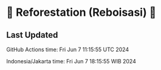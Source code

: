 
# 🌳 Reforestation (Reboisasi) 🌲

## Last Updated

GitHub Actions time: Fri Jun  7 11:15:55 UTC 2024

Indonesia/Jakarta time: Fri Jun  7 18:15:55 WIB 2024
